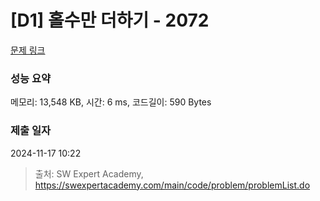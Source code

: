 # [D1] 홀수만 더하기 - 2072 

[문제 링크](https://swexpertacademy.com/main/code/problem/problemDetail.do?contestProbId=AV5QSEhaA5sDFAUq) 

### 성능 요약

메모리: 13,548 KB, 시간: 6 ms, 코드길이: 590 Bytes

### 제출 일자

2024-11-17 10:22



> 출처: SW Expert Academy, https://swexpertacademy.com/main/code/problem/problemList.do